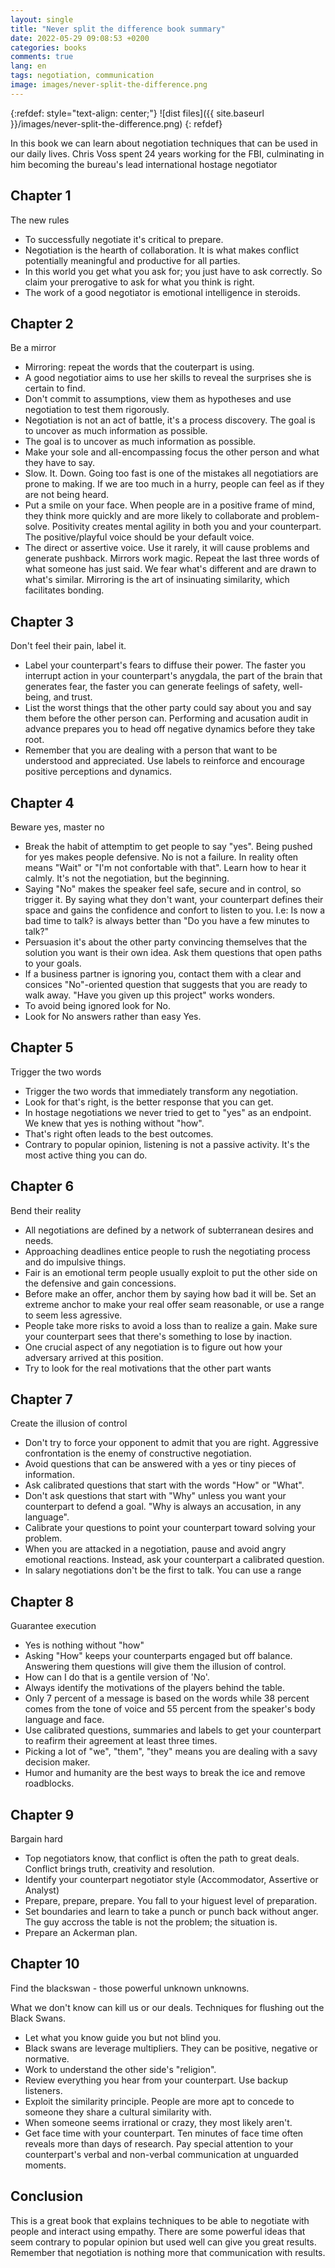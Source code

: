 ```yaml
---
layout: single
title: "Never split the difference book summary"
date: 2022-05-29 09:08:53 +0200
categories: books
comments: true
lang: en
tags: negotiation, communication
image: images/never-split-the-difference.png
---
```


{:refdef: style="text-align: center;"}
![dist files]({{ site.baseurl }}/images/never-split-the-difference.png)
{: refdef}

In this book we can learn about negotiation techniques that can be used in our daily lives. Chris Voss spent 24 years working for the FBI, culminating in him becoming the bureau's lead international hostage negotiator

Chapter 1
-----------------
The new rules

- To successfully negotiate it's critical to prepare.
- Negotiation is the hearth of collaboration. It is what makes conflict potentially meaningful and productive for all parties.
- In this world you get what you ask for; you just have to ask correctly. So claim your prerogative to ask for what you think is right. 
- The work of a good negotiator is emotional intelligence in steroids. 

Chapter 2
-----------------
Be a mirror

- Mirroring: repeat the words that the couterpart is using.
- A good negotiatior aims to use her skills to reveal the surprises she is certain to find.
- Don't commit to assumptions, view them as hypotheses and use negotiation to test them rigorously.
- Negotiation is not an act of battle, it's a process discovery. The goal is to uncover as much information as possible.
- The goal is to uncover as much information as possible. 
- Make your sole and all-encompassing focus the other person and what they have to say. 
- Slow. It. Down. Going too fast is one of the mistakes all negotiatiors are prone to making. If we are too much in a 
hurry, people can feel as if they are not being heard.
- Put a smile on your face. When people are in a positive frame of mind, they think more quickly and are more likely to collaborate and problem-solve. Positivity creates mental agility in both you and your counterpart.
The positive/playful voice should be your default voice. 
- The direct or assertive voice. Use it rarely, it will cause problems and generate pushback.
Mirrors work magic. Repeat the last three words of what someone has just said. We fear what's different and are drawn to what's similar. Mirroring is the art of insinuating similarity, which facilitates bonding.       


Chapter 3
-----------------
Don't feel their pain, label it.

- Label your counterpart's fears to diffuse their power. The faster you interrupt action in your counterpart's anygdala, the part of the brain that generates fear, the faster you can generate feelings of safety, well-being, and trust. 
- List the worst things that the other party could say about you and say them before the other person can. Performing and acusation audit in advance prepares you to head off negative dynamics before they take root. 
- Remember that you are dealing with a person that want to be understood and appreciated. Use labels to reinforce and encourage positive perceptions and dynamics.

Chapter 4 
------------------
Beware yes, master no

- Break the habit of attemptim to get people to say "yes". Being pushed for yes makes people defensive.
No is not a failure. In reality often means "Wait" or "I'm not confortable with that". Learn how to hear it calmly. It's not the negotiation, but the beginning.
- Saying "No" makes the speaker feel safe, secure and in control, so trigger it. By saying what they don't want, your counterpart defines their space and gains the confidence and confort to listen to you. I.e: Is now a bad time to talk? is always better than "Do you have a few minutes to talk?"
- Persuasion it's about the other party convincing themselves that the solution you want is their own idea. Ask them questions that open paths to your goals.
- If a business partner is ignoring you, contact them with a clear and consices "No"-oriented question that suggests that you are ready to walk away. "Have you given up this project" works wonders. 
- To avoid being ignored look for No.
- Look for No answers rather than easy Yes.

Chapter 5
------------------
Trigger the two words

- Trigger the two words that immediately transform any negotiation.
- Look for that's right, is the better response that you can get.
- In hostage negotiations we never tried to get to "yes" as an endpoint. We knew that yes is nothing without "how". 
- That's right often leads to the best outcomes.
- Contrary to popular opinion, listening is not a passive activity. It's the most active thing you can do.

Chapter 6
------------------
Bend their reality

- All negotiations are defined by a network of subterranean desires and needs.
- Approaching deadlines entice people to rush the negotiating process and do impulsive things.
- Fair is an emotional term people usually exploit to put the other side on the defensive and gain concessions.
- Before make an offer, anchor them by saying how bad it will be. Set an extreme anchor to make your real offer seam reasonable, or use a range to seem less agressive.
- People take more risks to avoid a loss than to realize a gain. Make sure your counterpart sees that there's something to lose by inaction.
- One crucial aspect of any negotiation is to figure out how your adversary arrived at this position.
- Try to look for the real motivations that the other part wants

Chapter 7
------------------
Create the illusion of control

- Don't try to force your opponent to admit that you are right. Aggressive confrontation is the enemy of constructive negotiation.
- Avoid questions that can be answered with a yes or tiny pieces of information. 
- Ask calibrated questions that start with the words "How" or "What".
- Don't ask questions that start with "Why" unless you want your counterpart to defend a goal. "Why is always an accusation, in any language".
- Calibrate your questions to point your counterpart toward solving your problem.
- When you are attacked in a negotiation, pause and avoid angry emotional reactions. Instead, ask your counterpart a calibrated question. 
- In salary negotiations don't be the first to talk. You can use a range 

Chapter 8
-------------
Guarantee execution

- Yes is nothing without "how"
- Asking "How" keeps your counterparts engaged but off balance. Answering them questions will give them the illusion of control.
- How can I do that is a gentile version of 'No'. 
- Always identify the motivations of the players behind the table.
- Only 7 percent of a message is based on the words while 38 percent comes from the tone of voice and 55 percent from the speaker's body language and face. 
- Use calibrated questions, summaries and labels to get your counterpart to reafirm their agreement at least three times.
- Picking a lot of "we", "them", "they" means you are dealing with a savy decision maker. 
- Humor and humanity are the best ways to break the ice and remove roadblocks.

Chapter 9
-------------
Bargain hard

- Top negotiators know, that conflict is often the path to great deals. Conflict brings truth, creativity and resolution. 
- Identify your counterpart negotiator style (Accommodator, Assertive or Analyst)
- Prepare, prepare, prepare. You fall to your higuest level of preparation. 
- Set boundaries and learn to take a punch or punch back without anger. The guy accross the table is not the problem; the situation is. 
- Prepare an Ackerman plan.

Chapter 10
-------------
Find the blackswan - those powerful unknown unknowns.

What we don't know can kill us or our deals. 
Techniques for flushing out the Black Swans.
- Let what you know guide you but not blind you.
- Black swans are leverage multipliers. They can be positive, negative or normative.
- Work to understand the other side's "religion".
- Review everything you hear from your counterpart. Use backup listeners. 
- Exploit the similarity principle. People are more apt to concede to someone they share a cultural similarity with.
- When someone seems irrational or crazy, they most likely aren't. 
- Get face time with your counterpart. Ten minutes of face time often reveals more than days of research. Pay special attention to your counterpart's verbal and non-verbal communication at unguarded moments.

Conclusion
------------
This is a great book that explains techniques to be able to negotiate with people and interact using empathy. There are some powerful ideas that seem contrary to popular opinion but used well can give you great results. Remember that negotiation is nothing more that communication with results.




